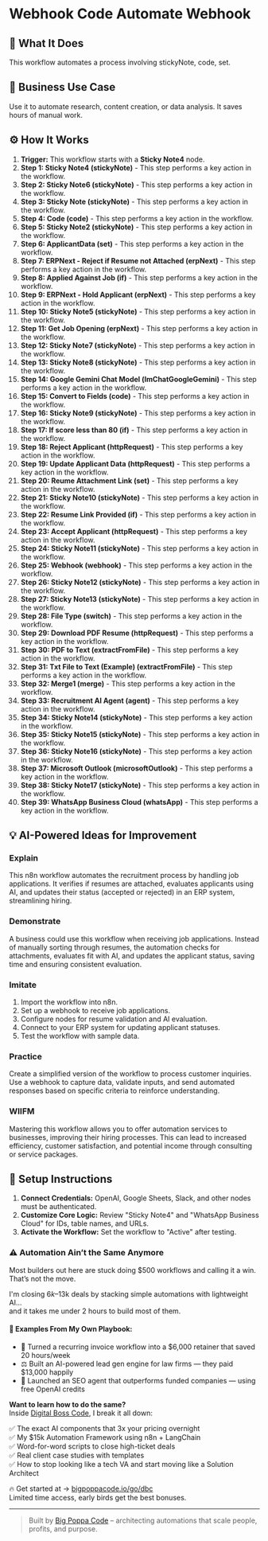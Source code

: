 # Webhook Code Automate Webhook

## 🚀 What It Does
This workflow automates a process involving stickyNote, code, set.

## 💼 Business Use Case
Use it to automate research, content creation, or data analysis. It saves hours of manual work.

## ⚙️ How It Works
1.  **Trigger:** This workflow starts with a **Sticky Note4** node.
2. **Step 1: Sticky Note4 (stickyNote)** - This step performs a key action in the workflow.
3. **Step 2: Sticky Note6 (stickyNote)** - This step performs a key action in the workflow.
4. **Step 3: Sticky Note (stickyNote)** - This step performs a key action in the workflow.
5. **Step 4: Code (code)** - This step performs a key action in the workflow.
6. **Step 5: Sticky Note2 (stickyNote)** - This step performs a key action in the workflow.
7. **Step 6: ApplicantData (set)** - This step performs a key action in the workflow.
8. **Step 7: ERPNext - Reject if Resume not Attached (erpNext)** - This step performs a key action in the workflow.
9. **Step 8: Applied Against Job (if)** - This step performs a key action in the workflow.
10. **Step 9: ERPNext - Hold Applicant (erpNext)** - This step performs a key action in the workflow.
11. **Step 10: Sticky Note5 (stickyNote)** - This step performs a key action in the workflow.
12. **Step 11: Get Job Opening (erpNext)** - This step performs a key action in the workflow.
13. **Step 12: Sticky Note7 (stickyNote)** - This step performs a key action in the workflow.
14. **Step 13: Sticky Note8 (stickyNote)** - This step performs a key action in the workflow.
15. **Step 14: Google Gemini Chat Model (lmChatGoogleGemini)** - This step performs a key action in the workflow.
16. **Step 15: Convert to Fields (code)** - This step performs a key action in the workflow.
17. **Step 16: Sticky Note9 (stickyNote)** - This step performs a key action in the workflow.
18. **Step 17: If score less than 80 (if)** - This step performs a key action in the workflow.
19. **Step 18: Reject Applicant (httpRequest)** - This step performs a key action in the workflow.
20. **Step 19: Update Applicant Data (httpRequest)** - This step performs a key action in the workflow.
21. **Step 20: Reume Attachment Link (set)** - This step performs a key action in the workflow.
22. **Step 21: Sticky Note10 (stickyNote)** - This step performs a key action in the workflow.
23. **Step 22: Resume Link Provided (if)** - This step performs a key action in the workflow.
24. **Step 23: Accept Applicant (httpRequest)** - This step performs a key action in the workflow.
25. **Step 24: Sticky Note11 (stickyNote)** - This step performs a key action in the workflow.
26. **Step 25: Webhook (webhook)** - This step performs a key action in the workflow.
27. **Step 26: Sticky Note12 (stickyNote)** - This step performs a key action in the workflow.
28. **Step 27: Sticky Note13 (stickyNote)** - This step performs a key action in the workflow.
29. **Step 28: File Type (switch)** - This step performs a key action in the workflow.
30. **Step 29: Download PDF Resume (httpRequest)** - This step performs a key action in the workflow.
31. **Step 30: PDF to Text (extractFromFile)** - This step performs a key action in the workflow.
32. **Step 31: Txt File to Text (Example) (extractFromFile)** - This step performs a key action in the workflow.
33. **Step 32: Merge1 (merge)** - This step performs a key action in the workflow.
34. **Step 33: Recruitment AI Agent (agent)** - This step performs a key action in the workflow.
35. **Step 34: Sticky Note14 (stickyNote)** - This step performs a key action in the workflow.
36. **Step 35: Sticky Note15 (stickyNote)** - This step performs a key action in the workflow.
37. **Step 36: Sticky Note16 (stickyNote)** - This step performs a key action in the workflow.
38. **Step 37: Microsoft Outlook (microsoftOutlook)** - This step performs a key action in the workflow.
39. **Step 38: Sticky Note17 (stickyNote)** - This step performs a key action in the workflow.
40. **Step 39: WhatsApp Business Cloud (whatsApp)** - This step performs a key action in the workflow.

## 💡 AI-Powered Ideas for Improvement
### Explain
This n8n workflow automates the recruitment process by handling job applications. It verifies if resumes are attached, evaluates applicants using AI, and updates their status (accepted or rejected) in an ERP system, streamlining hiring.

### Demonstrate
A business could use this workflow when receiving job applications. Instead of manually sorting through resumes, the automation checks for attachments, evaluates fit with AI, and updates the applicant status, saving time and ensuring consistent evaluation.

### Imitate
1. Import the workflow into n8n.
2. Set up a webhook to receive job applications.
3. Configure nodes for resume validation and AI evaluation.
4. Connect to your ERP system for updating applicant statuses.
5. Test the workflow with sample data.

### Practice
Create a simplified version of the workflow to process customer inquiries. Use a webhook to capture data, validate inputs, and send automated responses based on specific criteria to reinforce understanding.

### WIIFM
Mastering this workflow allows you to offer automation services to businesses, improving their hiring processes. This can lead to increased efficiency, customer satisfaction, and potential income through consulting or service packages.

## 🔧 Setup Instructions
1. **Connect Credentials:** OpenAI, Google Sheets, Slack, and other nodes must be authenticated.
2. **Customize Core Logic:** Review "Sticky Note4" and "WhatsApp Business Cloud" for IDs, table names, and URLs.
3. **Activate the Workflow:** Set the workflow to "Active" after testing.

### ⚠️ Automation Ain’t the Same Anymore

Most builders out here are stuck doing $500 workflows and calling it a win.  
That’s not the move.  

I'm closing $6k–$13k deals by stacking simple automations with lightweight AI...  
and it takes me under 2 hours to build most of them.

#### 🧠 Examples From My Own Playbook:
- 🔁 Turned a recurring invoice workflow into a $6,000 retainer that saved 20 hours/week  
- ⚖️ Built an AI-powered lead gen engine for law firms — they paid $13,000 happily  
- 🚀 Launched an SEO agent that outperforms funded companies — using free OpenAI credits  

**Want to learn how to do the same?**  
Inside [Digital Boss Code](https://bigpoppacode.io/go/dbc), I break it all down:

✅ The exact AI components that 3x your pricing overnight  
✅ My $15k Automation Framework using n8n + LangChain  
✅ Word-for-word scripts to close high-ticket deals  
✅ Real client case studies with templates  
✅ How to stop looking like a tech VA and start moving like a Solution Architect  

🔥 Get started at → [bigpoppacode.io/go/dbc](https://bigpoppacode.io/go/dbc)  
Limited time access, early birds get the best bonuses.

---
> Built by [Big Poppa Code](https://bigpoppacode.io) – architecting automations that scale people, profits, and purpose.
